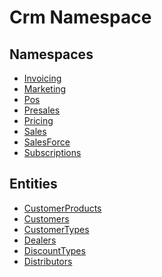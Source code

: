 ﻿---
uid: Crm
---
# Crm Namespace
## Namespaces
- [Invoicing](Crm.Invoicing.md)  
- [Marketing](Crm.Marketing.md)  
- [Pos](Crm.Pos.md)  
- [Presales](Crm.Presales.md)  
- [Pricing](Crm.Pricing.md)  
- [Sales](Crm.Sales.md)  
- [SalesForce](Crm.SalesForce.md)  
- [Subscriptions](Crm.Subscriptions.md)  

## Entities
- [CustomerProducts](Crm.CustomerProducts.md)  
- [Customers](Crm.Customers.md)  
- [CustomerTypes](Crm.CustomerTypes.md)  
- [Dealers](Crm.Dealers.md)  
- [DiscountTypes](Crm.DiscountTypes.md)  
- [Distributors](Crm.Distributors.md)  

